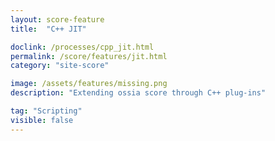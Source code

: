 ```yaml
---
layout: score-feature
title:  "C++ JIT"

doclink: /processes/cpp_jit.html
permalink: /score/features/jit.html
category: "site-score"

image: /assets/features/missing.png
description: "Extending ossia score through C++ plug-ins"

tag: "Scripting"
visible: false
---
```


